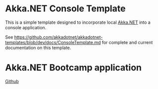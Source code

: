 # Akka.NET Console Template

This is a simple template designed to incorporate local [Akka.NET](https://getakka.net/) into a console application.

See https://github.com/akkadotnet/akkadotnet-templates/blob/dev/docs/ConsoleTemplate.md for complete and current documentation on this template.

# Akka.NET Bootcamp application

[Github](https://github.com/petabridge/akka-bootcamp/tree/master/unit-1/completed/AkkaWordCounter2.App)